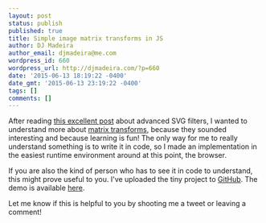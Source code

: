 ```yaml
---
layout: post
status: publish
published: true
title: Simple image matrix transforms in JS
author: DJ Madeira
author_email: djmadeira@me.com
wordpress_id: 660
wordpress_url: http://djmadeira.com/?p=660
date: '2015-06-13 18:19:22 -0400'
date_gmt: '2015-06-13 23:19:22 -0400'
tags: []
comments: []
---
```

After reading <a href="http://www.smashingmagazine.com/2015/05/26/why-the-svg-filter-is-awesome/">this excellent post</a> about advanced SVG filters, I wanted to understand more about <a href="http://graficaobscura.com/matrix/index.html">matrix transforms</a>, because they sounded interesting and because learning is fun! The only way for me to really understand something is to write it in code, so I made an implementation in the easiest runtime environment around at this point, the browser.

If you are also the kind of person who has to see it in code to understand, this might prove useful to you. I've uploaded the tiny project to <a href="https://github.com/djmadeira/JSMatrixTransform.git">GitHub</a>. The demo is available <a href="https://djmadeira.github.io/JSMatrixTransform/">here</a>.

Let me know if this is helpful to you by shooting me a tweet or leaving a comment!
